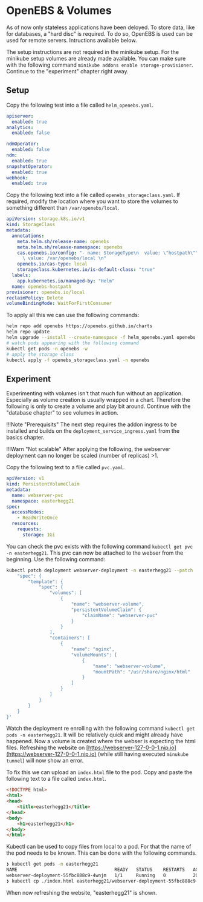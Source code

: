 # OpenEBS & Volumes

As of now only stateless applications have been deloyed. To store data, like for databases, a "hard disc" is required. To do so, OpenEBS is used can be used for remote servers. Intructions available below.

The setup instructions are not required in the minikube setup. For the minikube setup volumes are already made available. You can make sure with the following command `minikube addons enable storage-provisioner`. Continue to the "experiment" chapter right away.

## Setup

Copy the following test into a file called `helm_openebs.yaml`.

```yaml
apiserver:
  enabled: true
analytics:
  enabled: false

ndmOperator:
  enabled: false
ndm:
  enabled: true
snapshotOperator:
  enabled: true
webhook:
  enabled: true
```

Copy the following text into a file called `openebs_storageclass.yaml`. If required, modify the location where you want to store the volumes to something different than `/var/openebs/local`.

```yaml
apiVersion: storage.k8s.io/v1
kind: StorageClass
metadata:
  annotations:
    meta.helm.sh/release-name: openebs 
    meta.helm.sh/release-namespace: openebs
    cas.openebs.io/config: "- name: StorageType\n  value: \"hostpath\"\n- name: BasePath\n
      \ value: /var/openebs/local \n"
    openebs.io/cas-type: local
    storageclass.kubernetes.io/is-default-class: "true"
  labels:
    app.kubernetes.io/managed-by: "Helm"
  name: openebs-hostpath
provisioner: openebs.io/local
reclaimPolicy: Delete
volumeBindingMode: WaitForFirstConsumer
```

To apply all this we can use the following commands:

```sh
helm repo add openebs https://openebs.github.io/charts
helm repo update
helm upgrade --install --create-namespace -f helm_openebs.yaml openebs --namespace openebs openebs/openebs
# watch pods appearing with the following command
kubectl get pods -n openebs -w 
# apply the storage class
kubectl apply -f openebs_storageclass.yaml -n openebs
```

## Experiment

Experimenting with volumes isn't that much fun without an application. Especially as volume creation is usually wrapped in a chart. Therefore the following is only to create a volume and play bit around. Continue with the "database chapter" to see volumes in action.

!!!Note "Prerequisits"
    The next step requires the addon ingress to be installed and builds on the `deployment_service_ingress.yaml` from the basics chapter.

!!!Warn "Not scalable"
    After applying the following, the webserver deployment can no longer be scaled (number of replicas) >1.

Copy the following text to a file called `pvc.yaml`.

```yaml
apiVersion: v1
kind: PersistentVolumeClaim
metadata:
  name: webserver-pvc
  namespace: easterhegg21
spec:
  accessModes:
    - ReadWriteOnce
  resources:
    requests:
      storage: 1Gi
```

You can check the pvc exists with the following command `kubectl get pvc -n easterhegg21`. This pvc can now be attached to the webser from the beginning. Use the following command:

```sh
kubectl patch deployment webserver-deployment -n easterhegg21 --patch '{
    "spec": {
        "template": {
            "spec": {
                "volumes": [
                    {
                        "name": "webserver-volume",
                        "persistentVolumeClaim": {
                            "claimName": "webserver-pvc"
                        }
                    }
                ],
                "containers": [
                    {
                        "name": "nginx",
                        "volumeMounts": [
                            {
                                "name": "webserver-volume",
                                "mountPath": "/usr/share/nginx/html"
                            }
                        ]
                    }
                ]
            }
        }
    }
}'
```

Watch the deployment re enrolling with the following command `kubectl get pods -n easterhegg21`. It will be relatively quick and might already have happened. Now a volume is created where the webser is expecting the html files. Refreshing the website on [https://webserver-127-0-0-1.nip.io](https://webserver-127-0-0-1.nip.io) (while still having executed `minukube tunnel`) will now show an error.

To fix this we can upload an `index.html` file to the pod. Copy and paste the following text to a file called `index.html`.

```html
<!DOCTYPE html>
<html>
<head>
    <title>easterhegg21</title>
</head>
<body>
    <h1>easterhegg21</h1>
</body>
</html>
```

Kubectl can be used to copy files from local to a pod. For that the name of the pod needs to be known. This can be done with the following commands.

```sh
❯ kubectl get pods -n easterhegg21
NAME                                    READY   STATUS    RESTARTS   AGE
webserver-deployment-55fbc888c9-4wnjm   1/1     Running   0          20m
❯ kubectl cp ./index.html easterhegg21/webserver-deployment-55fbc888c9-4wnjm:/usr/share/nginx/html/index.html
```

When now refreshing the website, "easterhegg21" is shown.
